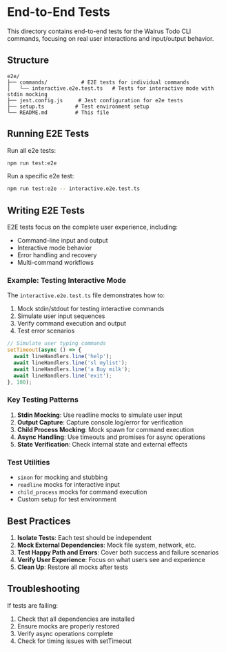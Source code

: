 # End-to-End Tests

This directory contains end-to-end tests for the Walrus Todo CLI commands, focusing on real user interactions and input/output behavior.

## Structure

```
e2e/
├── commands/           # E2E tests for individual commands
│   └── interactive.e2e.test.ts   # Tests for interactive mode with stdin mocking
├── jest.config.js     # Jest configuration for e2e tests
├── setup.ts          # Test environment setup
└── README.md         # This file
```

## Running E2E Tests

Run all e2e tests:
```bash
npm run test:e2e
```

Run a specific e2e test:
```bash
npm run test:e2e -- interactive.e2e.test.ts
```

## Writing E2E Tests

E2E tests focus on the complete user experience, including:
- Command-line input and output
- Interactive mode behavior
- Error handling and recovery
- Multi-command workflows

### Example: Testing Interactive Mode

The `interactive.e2e.test.ts` file demonstrates how to:
1. Mock stdin/stdout for testing interactive commands
2. Simulate user input sequences
3. Verify command execution and output
4. Test error scenarios

```typescript
// Simulate user typing commands
setTimeout(async () => {
  await lineHandlers.line('help');
  await lineHandlers.line('sl mylist');
  await lineHandlers.line('a Buy milk');
  await lineHandlers.line('exit');
}, 100);
```

### Key Testing Patterns

1. **Stdin Mocking**: Use readline mocks to simulate user input
2. **Output Capture**: Capture console.log/error for verification
3. **Child Process Mocking**: Mock spawn for command execution
4. **Async Handling**: Use timeouts and promises for async operations
5. **State Verification**: Check internal state and external effects

### Test Utilities

- `sinon` for mocking and stubbing
- `readline` mocks for interactive input
- `child_process` mocks for command execution
- Custom setup for test environment

## Best Practices

1. **Isolate Tests**: Each test should be independent
2. **Mock External Dependencies**: Mock file system, network, etc.
3. **Test Happy Path and Errors**: Cover both success and failure scenarios
4. **Verify User Experience**: Focus on what users see and experience
5. **Clean Up**: Restore all mocks after tests

## Troubleshooting

If tests are failing:
1. Check that all dependencies are installed
2. Ensure mocks are properly restored
3. Verify async operations complete
4. Check for timing issues with setTimeout